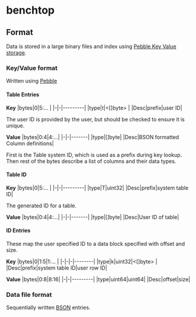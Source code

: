 # benchtop



## Format

Data is stored in a large binary files and index using [Pebble Key Value storage](https://github.com/cockroachdb/pebble).


### Key/Value format
Written using [Pebble](https://github.com/cockroachdb/)


#### Table Entries

**Key**
|bytes|0|5:...     |
|-|-|---------|
|type|t|<[]byte> |
|Desc|prefix|user ID|

The user ID is provided by the user, but should be checked to ensure it is unique. 

**Value**
|bytes|0:4|4:...|
|-|-|-------|
|type|[]byte|
|Desc|BSON formatted Column definitions|

First is the Table system ID, which is used as a prefix during key lookup. Then rest 
of the bytes describe a list of columns and their data types.

#### Table ID
**Key**
|bytes|0|5:...     |
|-|-|---------|
|type|T|uint32|
|Desc|prefix|system table ID|

The generated ID for a table. 

**Value**
|bytes|0:4|4:...|
|-|-|-------|
|type|[]byte|
|Desc|User ID of table|


#### ID Entries
These map the user specified ID to a data block specified with offset and size.

**Key**
|bytes|0|1:5|1:...     |
|-|-|-|--------|
|type|k|uint32|<[]byte> |
|Desc|prefix|system table ID|user row ID|

**Value**
|bytes|0:8|8:16|
|-|-|---------|
|type|uint64|uint64|
|Desc|offset|size|


### Data file format
Sequentially written [BSON](https://bsonspec.org/) entries.